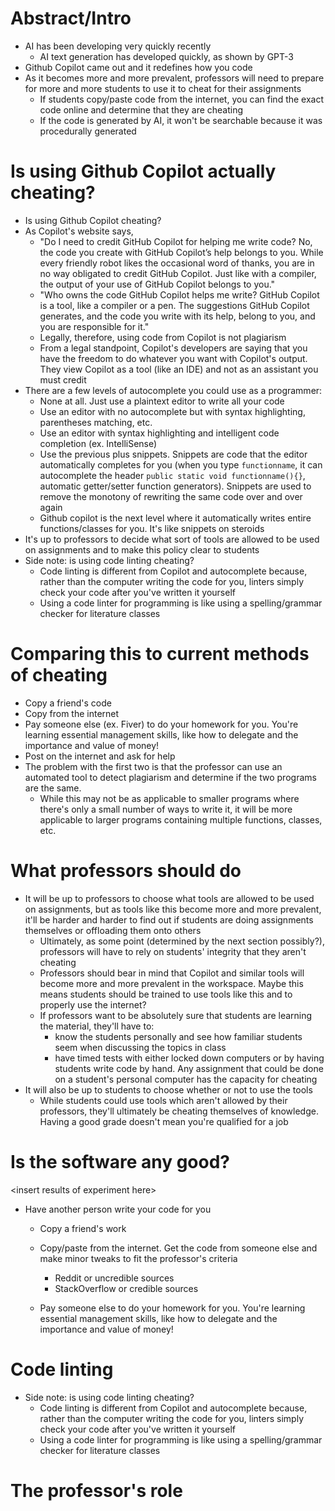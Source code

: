 # Abstract/Intro

- AI has been developing very quickly recently
  - AI text generation has developed quickly, as shown by GPT-3
- Github Copilot came out and it redefines how you code
- As it becomes more and more prevalent, professors will need to prepare for more and more students to use it to cheat for their assignments
  - If students copy/paste code from the internet, you can find the exact code online and determine that they are cheating
  - If the code is generated by AI, it won't be searchable because it was procedurally generated

# Is using Github Copilot actually cheating?

- Is using Github Copilot cheating?
- As Copilot's website says,
  - "Do I need to credit GitHub Copilot for helping me write code? No, the code you create with GitHub Copilot’s help belongs to you. While every friendly robot likes the occasional word of thanks, you are in no way obligated to credit GitHub Copilot. Just like with a compiler, the output of your use of GitHub Copilot belongs to you."
  - "Who owns the code GitHub Copilot helps me write? GitHub Copilot is a tool, like a compiler or a pen. The suggestions GitHub Copilot generates, and the code you write with its help, belong to you, and you are responsible for it."
  - Legally, therefore, using code from Copilot is not plagiarism
  - From a legal standpoint, Copilot's developers are saying that you have the freedom to do whatever you want with Copilot's output. They view Copilot as a tool (like an IDE) and not as an assistant you must credit
- There are a few levels of autocomplete you could use as a programmer:
  - None at all. Just use a plaintext editor to write all your code
  - Use an editor with no autocomplete but with syntax highlighting, parentheses matching, etc.
  - Use an editor with syntax highlighting and intelligent code completion (ex. IntelliSense)
  - Use the previous plus snippets. Snippets are code that the editor automatically completes for you (when you type `functionname`, it can autocomplete the header `public static void functionname(){}`, automatic getter/setter function generators). Snippets are used to remove the monotony of rewriting the same code over and over again
  - Github copilot is the next level where it automatically writes entire functions/classes for you. It's like snippets on steroids
- It's up to professors to decide what sort of tools are allowed to be used on assignments and to make this policy clear to students
- Side note: is using code linting cheating?
  - Code linting is different from Copilot and autocomplete because, rather than the computer writing the code for you, linters simply check your code after you've written it yourself
  - Using a code linter for programming is like using a spelling/grammar checker for literature classes

# Comparing this to current methods of cheating


- Copy a friend's code 
- Copy from the internet
- Pay someone else (ex. Fiver) to do your homework for you. You're learning essential management skills, like how to delegate and the importance and value of money!
- Post on the internet and ask for help
- The problem with the first two is that the professor can use an automated tool to detect plagiarism and determine if the two programs are the same.
  - While this may not be as applicable to smaller programs where there's only a small number of ways to write it, it will be more applicable to larger programs containing multiple functions, classes, etc.

# What professors should do

- It will be up to professors to choose what tools are allowed to be used on assignments, but as tools like this become more and more prevalent, it'll be harder and harder to find out if students are doing assignments themselves or offloading them onto others
  - Ultimately, as some point (determined by the next section possibly?), professors will have to rely on students' integrity that they aren't cheating
  - Professors should bear in mind that Copilot and similar tools will become more and more prevalent in the workspace. Maybe this means students should be trained to use tools like this and to properly use the internet?
  - If professors want to be absolutely sure that students are learning the material, they'll have to:
    - know the students personally and see how familiar students seem when discussing the topics in class
    - have timed tests with either locked down computers or by having students write code by hand. Any assignment that could be done on a student's personal computer has the capacity for cheating
- It will also be up to students to choose whether or not to use the tools
  - While students could use tools which aren't allowed by their professors, they'll ultimately be cheating themselves of knowledge. Having a good grade doesn't mean you're qualified for a job

# Is the software any good?

\<insert results of experiment here\>








  - Have another person write your code for you

    - Copy a friend's work
    
    - Copy/paste from the internet. Get the code from someone else and make minor tweaks to fit the professor's criteria
      - Reddit or uncredible sources
      - StackOverflow or credible sources

    - Pay someone else to do your homework for you. You're learning essential management skills, like how to delegate and the importance and value of money!




# Code linting

- Side note: is using code linting cheating?
  - Code linting is different from Copilot and autocomplete because, rather than the computer writing the code for you, linters simply check your code after you've written it yourself
  - Using a code linter for programming is like using a spelling/grammar checker for literature classes


# The professor's role